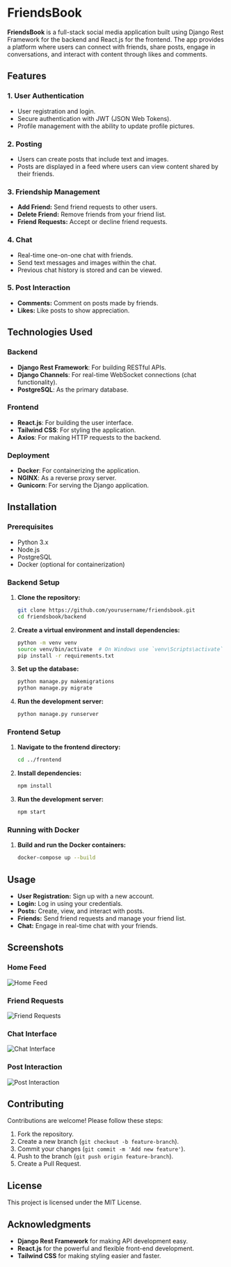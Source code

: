 # FriendsBook

**FriendsBook** is a full-stack social media application built using Django Rest Framework for the backend and React.js for the frontend. The app provides a platform where users can connect with friends, share posts, engage in conversations, and interact with content through likes and comments.

## Features

### 1. User Authentication

- User registration and login.
- Secure authentication with JWT (JSON Web Tokens).
- Profile management with the ability to update profile pictures.

### 2. Posting

- Users can create posts that include text and images.
- Posts are displayed in a feed where users can view content shared by their friends.

### 3. Friendship Management

- **Add Friend:** Send friend requests to other users.
- **Delete Friend:** Remove friends from your friend list.
- **Friend Requests:** Accept or decline friend requests.

### 4. Chat

- Real-time one-on-one chat with friends.
- Send text messages and images within the chat.
- Previous chat history is stored and can be viewed.

### 5. Post Interaction

- **Comments:** Comment on posts made by friends.
- **Likes:** Like posts to show appreciation.

## Technologies Used

### Backend

- **Django Rest Framework**: For building RESTful APIs.
- **Django Channels**: For real-time WebSocket connections (chat functionality).
- **PostgreSQL**: As the primary database.

### Frontend

- **React.js**: For building the user interface.
- **Tailwind CSS**: For styling the application.
- **Axios**: For making HTTP requests to the backend.

### Deployment

- **Docker**: For containerizing the application.
- **NGINX**: As a reverse proxy server.
- **Gunicorn**: For serving the Django application.

## Installation

### Prerequisites

- Python 3.x
- Node.js
- PostgreSQL
- Docker (optional for containerization)

### Backend Setup

1. **Clone the repository:**

   ```bash
   git clone https://github.com/yourusername/friendsbook.git
   cd friendsbook/backend
   ```

2. **Create a virtual environment and install dependencies:**

   ```bash
   python -m venv venv
   source venv/bin/activate  # On Windows use `venv\Scripts\activate`
   pip install -r requirements.txt
   ```

3. **Set up the database:**

   ```bash
   python manage.py makemigrations
   python manage.py migrate
   ```

4. **Run the development server:**
   ```bash
   python manage.py runserver
   ```

### Frontend Setup

1. **Navigate to the frontend directory:**

   ```bash
   cd ../frontend
   ```

2. **Install dependencies:**

   ```bash
   npm install
   ```

3. **Run the development server:**
   ```bash
   npm start
   ```

### Running with Docker

1. **Build and run the Docker containers:**
   ```bash
   docker-compose up --build
   ```

## Usage

- **User Registration:** Sign up with a new account.
- **Login:** Log in using your credentials.
- **Posts:** Create, view, and interact with posts.
- **Friends:** Send friend requests and manage your friend list.
- **Chat:** Engage in real-time chat with your friends.

## Screenshots

### Home Feed

![Home Feed](path-to-screenshot-home.png)

### Friend Requests

![Friend Requests](path-to-screenshot-friend-requests.png)

### Chat Interface

![Chat Interface](path-to-screenshot-chat-interface.png)

### Post Interaction

![Post Interaction](path-to-screenshot-post-interaction.png)

## Contributing

Contributions are welcome! Please follow these steps:

1. Fork the repository.
2. Create a new branch (`git checkout -b feature-branch`).
3. Commit your changes (`git commit -m 'Add new feature'`).
4. Push to the branch (`git push origin feature-branch`).
5. Create a Pull Request.

## License

This project is licensed under the MIT License.

## Acknowledgments

- **Django Rest Framework** for making API development easy.
- **React.js** for the powerful and flexible front-end development.
- **Tailwind CSS** for making styling easier and faster.

